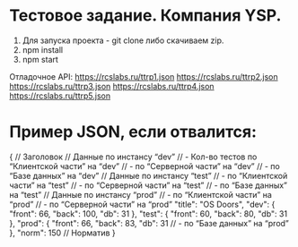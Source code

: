 # Тестовое задание. Компания YSP.
1. Для запуска проекта - git clone либо скачиваем zip.
2. npm install 
3. npm start

Отладочное API:
https://rcslabs.ru/ttrp1.json
https://rcslabs.ru/ttrp2.json
https://rcslabs.ru/ttrp3.json
https://rcslabs.ru/ttrp4.json
https://rcslabs.ru/ttrp5.json

# Пример JSON, если отвалится:
{
// Заголовок
// Данные по инстансу “dev”
// - Кол-во тестов по “Клиентской части” на “dev” // - по “Серверной части” на “dev”
// - по “Базе данных” на “dev”
// Данные по инстансу “test”
// - по “Клиентской части” на “test” // - по “Серверной части” на “test” // - по “Базе данных” на “test”
// Данные по инстансу “prod”
// - по “Клиентской части” на “prod” // - по “Серверной части” на “prod”
"title": "OS Doors",
"dev": {
  "front": 66,
  "back": 100,
  "db": 31
  },
"test": {
  "front": 60,
  "back": 80,
  "db": 31
  },
"prod": {
  "front": 66,
  "back": 83,
  "db": 31 // - по “Базе данных” на “prod” 
  },
"norm": 150 // Норматив 
}

